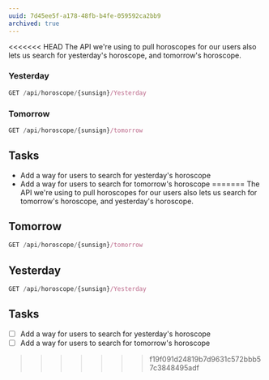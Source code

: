 ```yaml
---
uuid: 7d45ee5f-a178-48fb-b4fe-059592ca2bb9
archived: true
---
```


<<<<<<< HEAD
The API we're using to pull horoscopes for our users also lets us search for yesterday's horoscope, and tomorrow's horoscope.

### Yesterday

```javascript
GET /api/horoscope/{sunsign}/Yesterday
```

### Tomorrow

```javascript
GET /api/horoscope/{sunsign}/tomorrow
```

## Tasks

- Add a way for users to search for yesterday's horoscope
- Add a way for users to search for tomorrow's horoscope
=======
The API we're using to pull horoscopes for our users also lets us search for tomorrow's horoscope,
and yesterday's horoscope.

## Tomorrow

```javascript
GET /api/horoscope/{sunsign}/tomorrow
```

## Yesterday

```javascript
GET /api/horoscope/{sunsign}/Yesterday
```


## Tasks

- [ ] Add a way for users to search for yesterday's horoscope
- [ ] Add a way for users to search for tomorrow's horoscope
>>>>>>> f19f091d24819b7d9631c572bbb57c3848495adf
